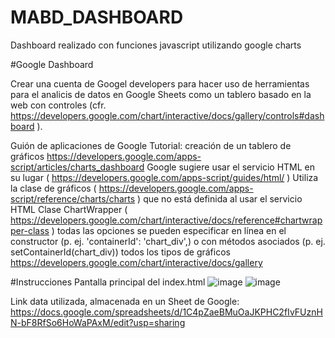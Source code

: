 # MABD_DASHBOARD
Dashboard realizado con funciones javascript utilizando google charts

#Google Dashboard

Crear una cuenta de Googel developers para hacer uso de herramientas para el analicis de datos en Google Sheets como un tablero basado en la web con controles (cfr. https://developers.google.com/chart/interactive/docs/gallery/controls#dashboard ).

Guión de aplicaciones de Google
Tutorial: creación de un tablero de gráficos https://developers.google.com/apps-script/articles/charts_dashboard
Google sugiere usar el servicio HTML en su lugar ( https://developers.google.com/apps-script/guides/html/ )
Utiliza la clase de gráficos ( https://developers.google.com/apps-script/reference/charts/charts ) que no está definida al usar el servicio HTML
Clase ChartWrapper ( https://developers.google.com/chart/interactive/docs/reference#chartwrapper-class )
todas las opciones se pueden especificar en línea en el constructor (p. ej. 'containerId': 'chart_div',) o con métodos asociados (p. ej. setContainerId(chart_div))
todos los tipos de gráficos https://developers.google.com/chart/interactive/docs/gallery

#Instrucciones
Pantalla principal del index.html
![image](https://github.com/Amy-Sanchez/MABD_DASHBOARD/assets/65546803/0a2d3701-1404-461f-9a1f-f91413a864e3)
![image](https://github.com/Amy-Sanchez/MABD_DASHBOARD/assets/65546803/bd79b8c5-4b62-492d-b45c-891ae47f516c)


Link data utilizada, almacenada en un Sheet de Google:
https://docs.google.com/spreadsheets/d/1C4pZaeBMuOaJKPHC2fIvFUznHN-bF8RfSo6HoWaPAxM/edit?usp=sharing
